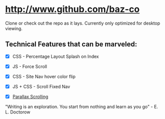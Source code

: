 # <http://www.github.com/baz-co>

Clone or check out the repo as it lays. Currently only optimized for desktop viewing.

## Technical Features that can be marveled:

* [x] CSS - Percentage Layout Splash on Index
* [x] JS  - Force Scroll
* [x] CSS - Site Nav hover color flip
* [x] JS + CSS - Scroll Fixed Nav
* [x] [Parallax Scrolling](https://www.w3schools.com/howto/howto_css_parallax.asp "Background Image Scroll under content blocks")


"Writing is an exploration. You start from nothing and learn as you go" - E. L. Doctorow
